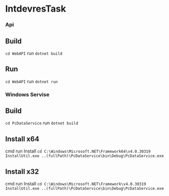 # IntdevresTask

### Api
## Build
`cd WebAPI` run `dotnet build`
## Run
`cd WebAPI` run `dotnet run`

### Windows Servise 
## Build
`cd PcDataService` run `dotnet build`
## Install x64
cmd run
Install `cd C:\Windows\Microsoft.NET\Framework64\v4.0.30319`
`InstallUtil.exe ..(fullPath)\PcDataService\bin\Debug\PcDataService.exe`
## Install x32
cmd run
Install `cd C:\Windows\Microsoft.NET\Framework\v4.0.30319`
`InstallUtil.exe ..(fullPath)\PcDataService\bin\Debug\PcDataService.exe`
